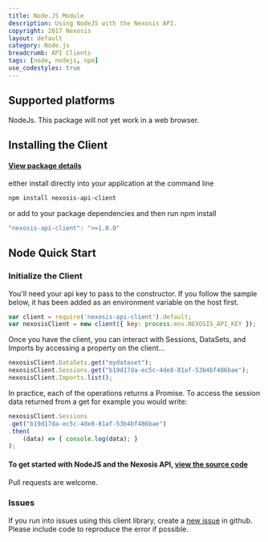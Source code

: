 ```yaml
---
title: Node.JS Module
description: Using NodeJS with the Nexosis API.
copyright: 2017 Nexosis 
layout: default
category: Node.js
breadcrumb: API Clients
tags: [node, nodejs, npm]
use_codestyles: true
---
```

## Supported platforms
NodeJs.  This package will not yet work in a web browser.

## Installing the Client
#### [View package details](https://www.npmjs.com/package/nexosis-api-client)
either install directly into your application at the command line
``` bash
npm install nexosis-api-client
```
or add to your package dependencies and then run npm install
``` javascript
"nexosis-api-client": ">=1.0.0"
```

## Node Quick Start

### Initialize the Client
You'll need your api key to pass to the constructor. If you follow the sample below, it has been added as an environment variable on the host first.

``` javascript
var client = require('nexosis-api-client').default;
var nexosisClient = new client({ key: process.env.NEXOSIS_API_KEY });
```
Once you have the client, you can interact with Sessions, DataSets, and Imports by accessing a property on the client...
``` javascript
nexosisClient.DataSets.get("mydataset");
nexosisClient.Sessions.get("b19d17da-ec5c-4de8-81af-53b4bf486bae");
nexosisClient.Imports.list();
```

In practice, each of the operations returns a Promise. To access the session data returned from a get for example you would write:
``` javascript
nexosisClient.Sessions
.get("b19d17da-ec5c-4de8-81af-53b4bf486bae")
.then(
    (data) => { console.log(data); }
);
```

#### To get started with NodeJS and the Nexosis API, [view the source code](https://github.com/Nexosis/samples-js/tree/master/node-sample)

Pull requests are welcome.

### Issues
If you run into issues using this client library, create a [new issue](https://github.com/Nexosis/nexosisclient-js/issues/new) in github. Please include code to reproduce the error if possible.